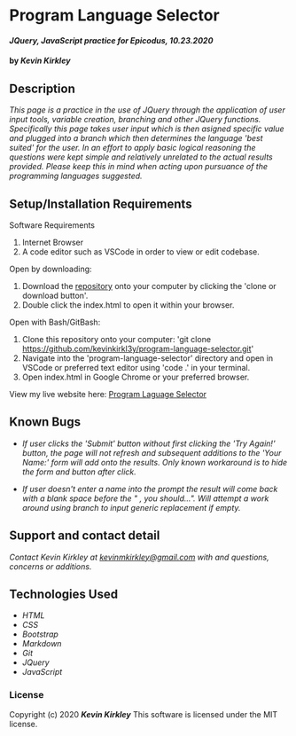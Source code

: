 # Program Language Selector

#### _JQuery, JavaScript practice for Epicodus, 10.23.2020_

#### by _**Kevin Kirkley**_

## Description

_This page is a practice in the use of JQuery through the application of user input tools, variable creation, branching and other JQuery functions. Specifically this page takes user input which is then asigned specific value and plugged into a branch which then determines the language 'best suited' for the user. In an effort to apply basic logical reasoning the questions were kept simple and relatively unrelated to the actual results provided. Please keep this in mind when acting upon pursuance of the programming languages suggested._

## Setup/Installation Requirements

Software Requirements
1. Internet Browser
2. A code editor such as VSCode in order to view or edit codebase. 

Open by downloading:
1. Download the [repository](https://github.com/kevinkirkl3y/program-language-selector.git) onto your computer by clicking the 'clone or download button'.
2. Double click the index.html to open it within your browser.

Open with Bash/GitBash:
1. Clone this repository onto your computer: 'git clone https://github.com/kevinkirkl3y/program-language-selector.git'
2. Navigate into the 'program-language-selector' directory and open in VSCode or preferred text editor using 'code .' in your terminal.
3. Open index.html in Google Chrome or your preferred browser. 

View my live website here: 
[Program Laguage Selector](kevinkirkl3y.github.io/program-language-selector/)

## Known Bugs

* _If user clicks the 'Submit' button without first clicking the 'Try Again!' button, the page will not refresh and subsequent additions to the 'Your Name:' form will add onto the results. Only known workaround is to hide the form and button after click._

* _If user doesn't enter a name into the prompt the result will come back with a blank space before the " , you should...". Will attempt a work around using branch to input generic replacement if empty._

## Support and contact detail

_Contact Kevin Kirkley at [kevinmkirkley@gmail.com](mailto:kevinmkirkley@gmail.com) with and questions, concerns or additions._

## Technologies Used 

* _HTML_
* _CSS_
* _Bootstrap_
* _Markdown_
* _Git_
* _JQuery_
* _JavaScript_

### License

Copyright (c) 2020 **_Kevin Kirkley_**
This software is licensed under the MIT license.